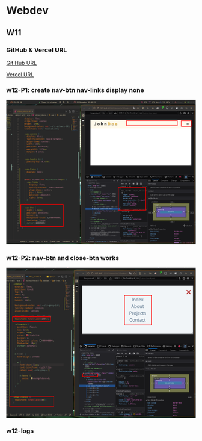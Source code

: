 # Webdev

## W11

### GitHub & Vercel URL

[Git Hub URL](https://github.com/CatsSky/1111-web-demo-410418064)

[Vercel URL](https://1111-web-demo-410418064.vercel.app/)

### w12-P1: create nav-btn nav-links display none

![p1](w12-1.png)

### w12-P2: nav-btn and close-btn works

![p2](w12-2.png)

### w12-logs

```sh

```
